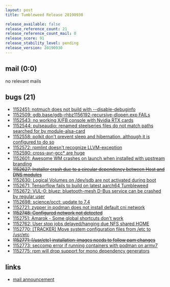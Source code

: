 ```yaml
---
layout: post
title: Tumbleweed Release 20190930

release_available: false
release_reference_count: 21
release_reference_count_mail: 0
release_score: 91
release_stability_level: pending
release_version: 20190930
---
```


## mail (0:0)

no relevant mails

## bugs (21)

<!--more-->

- [1152451: notmuch does not build with --disable-debuginfo](https://bugzilla.opensuse.org/show_bug.cgi?id=1152451)
- [1152509: gdb.base/gdb-rhbz1156192-recursive-dlopen.exp FAILs](https://bugzilla.opensuse.org/show_bug.cgi?id=1152509)
- [1152543: no working X/FB console with Nvidia RTX cards](https://bugzilla.opensuse.org/show_bug.cgi?id=1152543)
- [1152544: pulseaudio: renamed steelseries files do not match paths searched for by module-alsa-card](https://bugzilla.opensuse.org/show_bug.cgi?id=1152544)
- [1152558: polkit don't prevent sleep and hibernation, although it is configured to do so](https://bugzilla.opensuse.org/show_bug.cgi?id=1152558)
- [1152572: rpmlint doesn't recognize LLVM-exception](https://bugzilla.opensuse.org/show_bug.cgi?id=1152572)
- [1152590: cross-avr-gcc* are huge](https://bugzilla.opensuse.org/show_bug.cgi?id=1152590)
- [1152601: Awesome WM crashes on launch when installed with upstream branding](https://bugzilla.opensuse.org/show_bug.cgi?id=1152601)
- ~~[1152627: Installer crash due to a circular dependency between Host and DNS modules](https://bugzilla.opensuse.org/show_bug.cgi?id=1152627)~~
- [1152630: Logical Volumes on /dev/sdb are not activated during boot](https://bugzilla.opensuse.org/show_bug.cgi?id=1152630)
- [1152671: Tensorflow fails to build on latest aarch64 Tumbleweed](https://bugzilla.opensuse.org/show_bug.cgi?id=1152671)
- [1152672: VUL-0: bluez: bluetooth-mesh D-Bus service can be crashed by regular user](https://bugzilla.opensuse.org/show_bug.cgi?id=1152672)
- [1152698: science/occt: update to 7.4](https://bugzilla.opensuse.org/show_bug.cgi?id=1152698)
- [1152721: zypper in podman does not install default cni network](https://bugzilla.opensuse.org/show_bug.cgi?id=1152721)
- ~~[1152748: Configured network not detected](https://bugzilla.opensuse.org/show_bug.cgi?id=1152748)~~
- [1152751: Amarok - Some global shortcuts don't work](https://bugzilla.opensuse.org/show_bug.cgi?id=1152751)
- [1152762: User stop jobs delayed/hanging due NFS shared HOME](https://bugzilla.opensuse.org/show_bug.cgi?id=1152762)
- [1152770: \[TRACKER\] Move system configuration files from /etc  to /usr/etc](https://bugzilla.opensuse.org/show_bug.cgi?id=1152770)
- ~~[1152771: \[/usr/etc\] installation-images needs to follow pam changes](https://bugzilla.opensuse.org/show_bug.cgi?id=1152771)~~
- [1152773: seccomp error if running containers with podman on armv7](https://bugzilla.opensuse.org/show_bug.cgi?id=1152773)
- [1152775: rpm will drop support for mono dependency generators](https://bugzilla.opensuse.org/show_bug.cgi?id=1152775)



## links

- [mail announcement](https://lists.opensuse.org/opensuse-factory/2019-10/msg00014.html)
